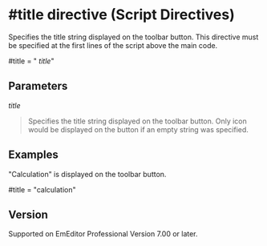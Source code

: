 # \#title directive (Script Directives)

Specifies the title string displayed on the toolbar button. This directive must be specified at the first lines of the script above the main code.

#title = " _title_"

## Parameters

_title_

> Specifies the title string displayed on the toolbar button. Only icon would be displayed on the button if an empty string was specified.

## Examples

"Calculation" is displayed on the toolbar button.

#title = "calculation"

## Version

Supported on EmEditor Professional Version 7.00 or later.